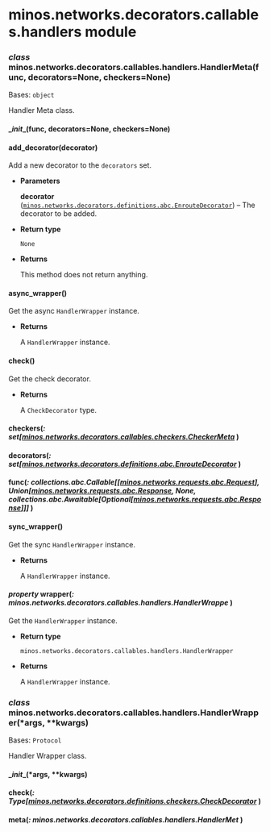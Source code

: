 # minos.networks.decorators.callables.handlers module


### _class_ minos.networks.decorators.callables.handlers.HandlerMeta(func, decorators=None, checkers=None)
Bases: `object`

Handler Meta class.


#### \__init__(func, decorators=None, checkers=None)

#### add_decorator(decorator)
Add a new decorator to the `decorators` set.


* **Parameters**

    **decorator** ([`minos.networks.decorators.definitions.abc.EnrouteDecorator`](minos.networks.decorators.definitions.abc.md#minos.networks.decorators.definitions.abc.EnrouteDecorator)) – The decorator to be added.



* **Return type**

    `None`



* **Returns**

    This method does not return anything.



#### async_wrapper()
Get the async `HandlerWrapper` instance.


* **Returns**

    A `HandlerWrapper` instance.



#### check()
Get the check decorator.


* **Returns**

    A `CheckDecorator` type.



#### checkers(_: set[[minos.networks.decorators.callables.checkers.CheckerMeta](minos.networks.decorators.callables.checkers.md#minos.networks.decorators.callables.checkers.CheckerMeta)_ )

#### decorators(_: set[[minos.networks.decorators.definitions.abc.EnrouteDecorator](minos.networks.decorators.definitions.abc.md#minos.networks.decorators.definitions.abc.EnrouteDecorator)_ )

#### func(_: collections.abc.Callable[[[minos.networks.requests.abc.Request](minos.networks.requests.abc.md#minos.networks.requests.abc.Request)], Union[[minos.networks.requests.abc.Response](minos.networks.requests.abc.md#minos.networks.requests.abc.Response), None, collections.abc.Awaitable[Optional[[minos.networks.requests.abc.Response](minos.networks.requests.abc.md#minos.networks.requests.abc.Response)]]]_ )

#### sync_wrapper()
Get the sync `HandlerWrapper` instance.


* **Returns**

    A `HandlerWrapper` instance.



#### _property_ wrapper(_: minos.networks.decorators.callables.handlers.HandlerWrappe_ )
Get the `HandlerWrapper` instance.


* **Return type**

    `minos.networks.decorators.callables.handlers.HandlerWrapper`



* **Returns**

    A `HandlerWrapper` instance.



### _class_ minos.networks.decorators.callables.handlers.HandlerWrapper(\*args, \*\*kwargs)
Bases: `Protocol`

Handler Wrapper class.


#### \__init__(\*args, \*\*kwargs)

#### check(_: Type[[minos.networks.decorators.definitions.checkers.CheckDecorator](minos.networks.decorators.definitions.checkers.md#minos.networks.decorators.definitions.checkers.CheckDecorator)_ )

#### meta(_: minos.networks.decorators.callables.handlers.HandlerMet_ )
